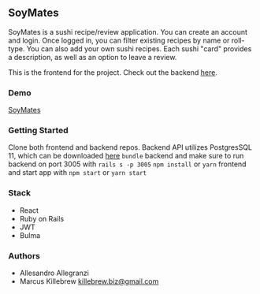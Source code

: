 ## SoyMates

SoyMates is a sushi recipe/review application. You can create an account and login. Once logged in, you can filter existing recipes by name or roll-type. You can also add your own sushi recipes. Each sushi "card" provides a description, as well as an option to leave a review. 

This is the frontend for the project. Check out the backend [here](https://github.com/1-8192/soymates-back-end "SoyMates Backend").

### Demo
[SoyMates](https://youtu.be/QZX2q7gcDlA)

### Getting Started

Clone both frontend and backend repos. 
Backend API utilizes PostgresSQL 11, which can be downloaded [here](https://www.postgresql.org/)
`bundle` backend and make sure to run backend on port 3005 with `rails s -p 3005`
`npm install` or `yarn` frontend and start app with `npm start` or `yarn start`

### Stack

* React
* Ruby on Rails
* JWT
* Bulma

### Authors
* Allesandro Allegranzi
* Marcus Killebrew [killebrew.biz@gmail.com](mailto:killebrew.biz@gmail.com)



